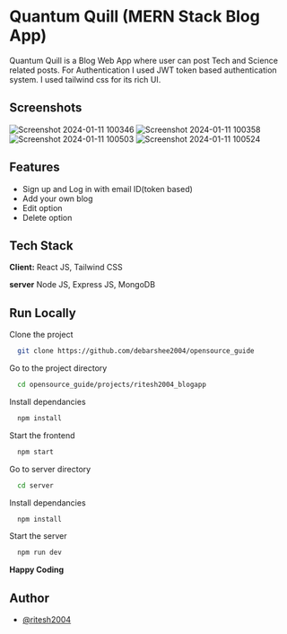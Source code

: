 
# Quantum Quill (MERN Stack Blog App)

Quantum Quill is a Blog Web App where user can post Tech and Science related posts. For Authentication I used JWT token based authentication system. I used tailwind css for its rich UI.



## Screenshots

![Screenshot 2024-01-11 100346](https://github.com/debarshee2004/opensource_guide/assets/109234507/d3148aae-4bd5-4fb9-83ab-7fb459f7a6b7)
![Screenshot 2024-01-11 100358](https://github.com/debarshee2004/opensource_guide/assets/109234507/40d909f5-d0eb-4376-b1ff-6a4c8fd497b6)
![Screenshot 2024-01-11 100503](https://github.com/debarshee2004/opensource_guide/assets/109234507/be2fbca6-c7cd-4b6b-913f-f380cd87f011)
![Screenshot 2024-01-11 100524](https://github.com/debarshee2004/opensource_guide/assets/109234507/d4ec04e2-05ef-4dd8-9705-627dd3a04020)





## Features

- Sign up and Log in with email ID(token based)
- Add your own blog
- Edit option
- Delete option


## Tech Stack

**Client:** React JS, Tailwind CSS

**server** Node JS, Express JS, MongoDB


## Run Locally

Clone the project

```bash
  git clone https://github.com/debarshee2004/opensource_guide
```

Go to the project directory

```bash
  cd opensource_guide/projects/ritesh2004_blogapp
```

Install dependancies

```bash
  npm install
```

Start the frontend

```bash
  npm start 
```
Go to server directory

```bash
  cd server
```

Install dependancies

```bash
  npm install
```

Start the server

```bash 
  npm run dev
```

**Happy Coding**

## Author

- [@ritesh2004](https://www.github.com/ritesh2004)

